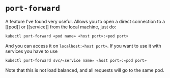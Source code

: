 # `port-forward`
A feature I've found very useful. Allows you to open a direct connection to a [[pod]] or [[service]] from the local machine, just do:

```sh
kubectl port-forward «pod name» «host port»:«pod port»
```

And you can access it on `localhost:«host port»`. If you want to use it with services you have to use

```sh
kubectl port-forward svc/«service name» «host port»:«pod port»
```

Note that this is not load balanced, and all requests will go to the same pod.
